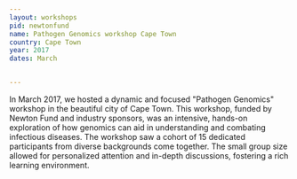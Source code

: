 ```yaml
---
layout: workshops
pid: newtonfund
name: Pathogen Genomics workshop Cape Town
country: Cape Town
year: 2017
dates: March


---
```


In March 2017, we hosted a dynamic and focused "Pathogen Genomics" workshop in the beautiful city of Cape Town. This workshop, funded by Newton Fund and industry sponsors, was an intensive, hands-on exploration of how genomics can aid in understanding and combating infectious diseases. The workshop saw a cohort of 15 dedicated participants from diverse backgrounds come together. The small group size allowed for personalized attention and in-depth discussions, fostering a rich learning environment.